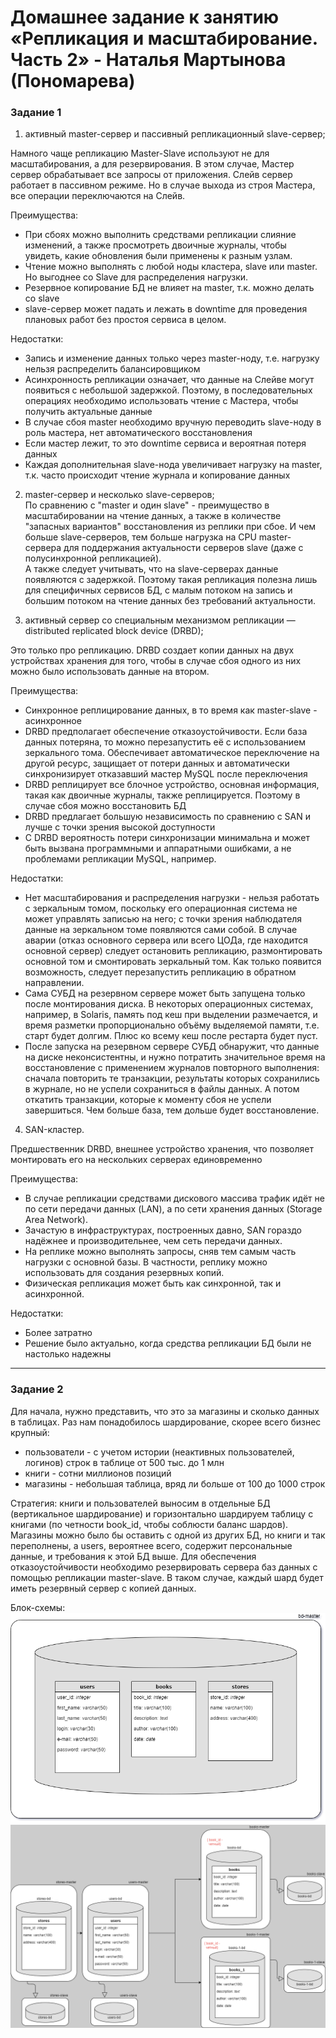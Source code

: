 # Домашнее задание к занятию «Репликация и масштабирование. Часть 2» - Наталья Мартынова (Пономарева)

### Задание 1

1. активный master-сервер и пассивный репликационный slave-сервер; 

Намного чаще репликацию Master-Slave используют не для масштабирования, а для резервирования. 
В этом случае, Мастер сервер обрабатывает все запросы от приложения. 
Слейв сервер работает в пассивном режиме. Но в случае выхода из строя Мастера, все операции переключаются на Слейв.  
 
Преимущества:

- При сбоях можно выполнить средствами репликации слияние изменений, а также просмотреть двоичные журналы, чтобы увидеть, какие обновления были применены к разным узлам.
- Чтение можно выполнять с любой ноды кластера, slave или master. Но выгоднее со Slave для распределения нагрузки.
- Резервное копирование БД не влияет на master, т.к. можно делать со slave
- slave-сервер может падать и лежать в downtime для проведения плановых работ без простоя сервиса в целом.
  
Недостатки:

- Запись и изменение данных только через master-ноду, т.е. нагрузку нельзя распределить балансировщиком
- Асинхронность репликации означает, что данные на Слейве могут появиться с небольшой задержкой. Поэтому, в последовательных операциях необходимо использовать чтение с Мастера, чтобы получить актуальные данные
- В случае сбоя master необходимо вручную переводить slave-ноду в роль мастера, нет автоматического восстановления
- Если мастер лежит, то это downtime сервиса и вероятная потеря данных
- Каждая дополнительная slave-нода увеличивает нагрузку на master, т.к. часто происходит чтение журнала и копирование данных

2. master-сервер и несколько slave-серверов;  
По сравнению с "master и один slave" - преимущество в масштабировании на чтение данных, а также в количестве "запасных вариантов" восстановления из реплики при сбое.
И чем больше slave-серверов, тем больше нагрузка на CPU master-сервера для поддержания актуальности серверов slave (даже с полусинхронной репликацией).  
А также следует учитывать, что на slave-серверах данные появляются с задержкой. Поэтому такая репликация полезна лишь для специфичных сервисов БД, с малым потоком на запись и большим потоком на чтение данных без требований актуальности.

3. активный сервер со специальным механизмом репликации — distributed replicated block device (DRBD);

Это только про репликацию. DRBD создает копии данных на двух устройствах хранения для того, чтобы в случае сбоя одного из них можно было использовать данные на втором.

Преимущества:
- Синхронное реплицирование данных, в то время как master-slave - асинхронное
- DRBD предполагает обеспечение отказоустойчивости. Если база данных потеряна, то можно перезапустить её с использованием зеркального тома. Обеспечивает автоматическое переключение на другой ресурс, защищает от потери данных и автоматически синхронизирует отказавший мастер MySQL после переключения
- DRBD реплицирует все блочное устройство, основная информация, такая как двоичные журналы, также реплицируется. Поэтому в случае сбоя можно восстановить БД
- DRBD предлагает большую независимость по сравнению с SAN и лучше с точки зрения высокой доступности
- С DRBD вероятность потери синхронизации минимальна и может быть вызвана программными и аппаратными ошибками, а не проблемами репликации MySQL, например.    
 
Недостатки:
- Нет масштабирования и распределения нагрузки - нельзя работать с зеркальным томом, поскольку его операционная система не может управлять записью на него; с точки зрения наблюдателя данные на зеркальном томе появляются сами собой. В случае аварии (отказ основного сервера или всего ЦОДа, где находится основной сервер) следует остановить репликацию, размонтировать основной том и смонтировать зеркальный том. Как только появится возможность, следует перезапустить репликацию в обратном направлении.
- Сама СУБД на резервном сервере может быть запущена только после монтирования диска. В некоторых операционных системах, например, в Solaris, память под кеш при выделении размечается, и время разметки пропорционально объёму выделяемой памяти, т.е. старт будет долгим. Плюс ко всему кеш после рестарта будет пуст.
- После запуска на резервном сервере СУБД обнаружит, что данные на диске неконсистентны, и нужно потратить значительное время на восстановление с применением журналов повторного выполнения: сначала повторить те транзакции, результаты которых сохранились в журнале, но не успели сохраниться в файлы данных. А потом откатить транзакции, которые к моменту сбоя не успели завершиться. Чем больше база, тем дольше будет восстановление.

4. SAN-кластер.
 
Предшественник DRBD, внешнее устройство хранения, что позволяет монтировать его на нескольких серверах единовременно
 
Преимущества:
- В случае репликации средствами дискового массива трафик идёт не по сети передачи данных (LAN), а по сети хранения данных (Storage Area Network).  
- Зачастую в инфраструктурах, построенных давно, SAN гораздо надёжнее и производительнее, чем сеть передачи данных.  
- На реплике можно выполнять запросы, сняв тем самым часть нагрузки с основной базы. В частности, реплику можно использовать для создания резервных копий.
- Физическая репликация может быть как синхронной, так и асинхронной. 

Недостатки:
- Более затратно
- Решение было актуально, когда средства репликации БД были не настолько надежны

---

### Задание 2

Для начала, нужно представить, что это за магазины и сколько данных в таблицах. Раз нам понадобилось шардирование, скорее всего бизнес крупный:
- пользователи - с учетом истории (неактивных пользователей, логинов) строк в таблице от 500 тыс. до 1 млн  
- книги - сотни миллионов позиций  
- магазины - небольшая таблица, вряд ли больше от 100 до 1000 строк  

Стратегия: книги и пользователей выносим в отдельные БД (вертикальное шардирование) и горизонтально шардируем таблицу с книгами (по четности book_id, чтобы соблюсти баланс шардов).  
Магазины можно было бы оставить с одной из других БД, но книги и так переполнены, а users, вероятнее всего, содержит персональные данные, и требования к этой БД выше.
Для обеспечения отказоустойчивости необходимо резервировать сервера баз данных с помощью репликации master-slave. 
В таком случае, каждый шард будет иметь резервный сервер с копией данных.

Блок-схемы:
![Снимок1](https://github.com/NatoshFehn/hw-rbd-07/blob/main/Снимок1.png)  
![Снимок2](https://github.com/NatoshFehn/hw-rbd-07/blob/main/Снимок2.png)  
